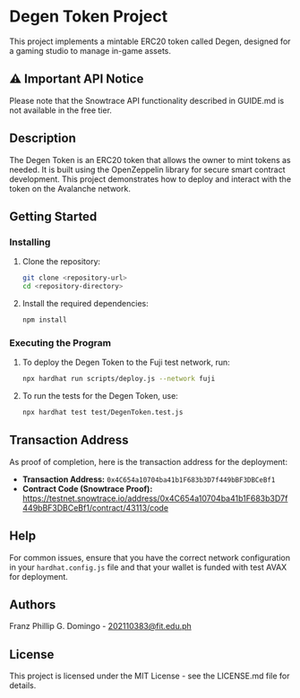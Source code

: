 # Degen Token Project

This project implements a mintable ERC20 token called Degen, designed for a gaming studio to manage in-game assets.

## ⚠️ Important API Notice
Please note that the Snowtrace API functionality described in GUIDE.md is not available in the free tier.


## Description

The Degen Token is an ERC20 token that allows the owner to mint tokens as needed. It is built using the OpenZeppelin library for secure smart contract development. This project demonstrates how to deploy and interact with the token on the Avalanche network.

## Getting Started

### Installing

1. Clone the repository:
   ```bash
   git clone <repository-url>
   cd <repository-directory>
   ```

2. Install the required dependencies:
   ```bash
   npm install
   ```

### Executing the Program

1. To deploy the Degen Token to the Fuji test network, run:
   ```bash
   npx hardhat run scripts/deploy.js --network fuji
   ```

2. To run the tests for the Degen Token, use:
   ```bash
   npx hardhat test test/DegenToken.test.js
   ```


## Transaction Address

As proof of completion, here is the transaction address for the deployment:
- **Transaction Address:** `0x4C654a10704ba41b1F683b3D7f449bBF3DBCeBf1`
- **Contract Code (Snowtrace Proof):** https://testnet.snowtrace.io/address/0x4C654a10704ba41b1F683b3D7f449bBF3DBCeBf1/contract/43113/code


## Help

For common issues, ensure that you have the correct network configuration in your `hardhat.config.js` file and that your wallet is funded with test AVAX for deployment.

## Authors


Franz Phillip G. Domingo - 202110383@fit.edu.ph

## License

This project is licensed under the MIT License - see the LICENSE.md file for details.